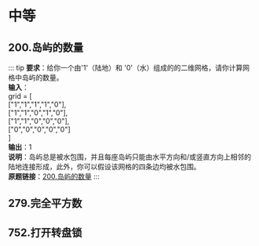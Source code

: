 # 中等

## 200.岛屿的数量
::: tip
**要求**：给你一个由'1'（陆地）和 '0'（水）组成的的二维网格，请你计算网格中岛屿的数量。   
**输入**：  
grid = [  
  ["1","1","1","1","0"],  
  ["1","1","0","1","0"],  
  ["1","1","0","0","0"],  
  ["0","0","0","0","0"]  
]   
**输出**：1     
**说明**：岛屿总是被水包围，并且每座岛屿只能由水平方向和/或竖直方向上相邻的陆地连接形成，此外，你可以假设该网格的四条边均被水包围。   
**原题链接**：[200.岛屿的数量](https://leetcode.cn/problems/number-of-islands/) 
:::

## 279.完全平方数

## 752.打开转盘锁
